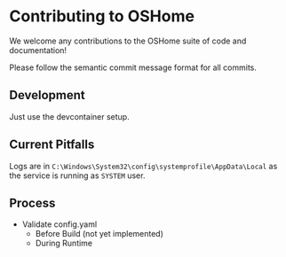 # Contributing to OSHome

We welcome any contributions to the OSHome suite of code and documentation!

Please follow the semantic commit message format for all commits. 

## Development

Just use the devcontainer setup.


## Current Pitfalls

Logs are in `C:\Windows\System32\config\systemprofile\AppData\Local` as the service is running as `SYSTEM` user.


## Process

- Validate config.yaml
  - Before Build (not yet implemented)
  - During Runtime

